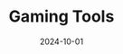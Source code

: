---
title: "Gaming Tools"
type: "ai-tools"
date: "2024-10-01"
lastmod: "2024-10-01"
draft: false
tags: ["Storytelling", "Narrative"]
categories: ["AI Tools"]
seo_title: "AI Gaming Tools - Enhance Game Development and Design"
seo_description: "Discover AI-powered gaming tools that assist in game development, design, storytelling, and playtesting."
seo_keywords: ["AI Gaming Tools", "Game Development AI", "Game Design Software", "Level Design AI", "Character Design AI", "Storytelling Tools", "Narrative Development", "Game Mechanics AI", "AI NPCs", "Procedural Generation AI", "Game Testing Tools", "Playtesting AI", "Game Art AI", "Animation Tools", "Sound Design AI", "Music Composition AI", "Voice Acting AI"]
---